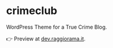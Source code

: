 # crimeclub

WordPress Theme for a True Crime Blog.


👉 Preview at [dev.raggiorama.it](https://dev.raggiorama.it/).
